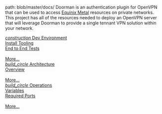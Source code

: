 path: blob/master/docs/
Doorman is an authentication plugin for OpenVPN that can be used to access [Equinix Metal](https://metal.equinix.com) resources on private networks. 
This project has all of the resources needed to deploy an OpenVPN server that will leverage Doorman to provide a single tennant VPN solution within your network.
<link href="https://fonts.googleapis.com/css?family=Material+Icons|Material+Icons+Outlined|Material+Icons+Two+Tone|Material+Icons+Round|Material+Icons+Sharp" rel="stylesheet">
<div class="home-container">
    <div class="home-box">
        <div class="home-header">
          <a href="/development/">
          <i class="material-icons material-icons-outlined">construction</i>
            <span> Dev Environment</span>
          </a>
        </div>
        <a href="/development/tooling">Install Tooling</a><br />
        <a href="/test/endtoend">End to End Tests</a><br />
        <br />
        <a href="/development/">More...</a><br />
    </div>
    <div class="home-box">
        <div class="home-header">
          <a href="/architecture/">
          <i class="material-icons material-icons-outlined">build_circle</i>
            <span> Architecture</span>
          </a>
        </div>
        <a href="/architecture/overview/">Overview</a><br />
        <br />
        <a href="/architecture/">More...</a><br />
    </div>
    <div class="home-box">
        <div class="home-header">
          <a href="/operations/">
          <i class="material-icons material-icons-outlined">build_circle</i>
            <span> Operations</span>
          </a>
        </div>
        <a href="/operations/variables/">Variables</a><br />
        <a href="/operations/ports/">Required Ports</a><br />
        <br />
        <a href="/operations/">More...</a><br />
    </div>

</div>
